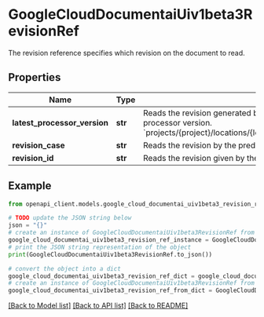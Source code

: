 # GoogleCloudDocumentaiUiv1beta3RevisionRef

The revision reference specifies which revision on the document to read.

## Properties

Name | Type | Description | Notes
------------ | ------------- | ------------- | -------------
**latest_processor_version** | **str** | Reads the revision generated by the processor version. The format takes the full resource name of processor version. &#x60;projects/{project}/locations/{location}/processors/{processor}/processorVersions/{processorVersion}&#x60; | [optional] 
**revision_case** | **str** | Reads the revision by the predefined case. | [optional] 
**revision_id** | **str** | Reads the revision given by the id. | [optional] 

## Example

```python
from openapi_client.models.google_cloud_documentai_uiv1beta3_revision_ref import GoogleCloudDocumentaiUiv1beta3RevisionRef

# TODO update the JSON string below
json = "{}"
# create an instance of GoogleCloudDocumentaiUiv1beta3RevisionRef from a JSON string
google_cloud_documentai_uiv1beta3_revision_ref_instance = GoogleCloudDocumentaiUiv1beta3RevisionRef.from_json(json)
# print the JSON string representation of the object
print(GoogleCloudDocumentaiUiv1beta3RevisionRef.to_json())

# convert the object into a dict
google_cloud_documentai_uiv1beta3_revision_ref_dict = google_cloud_documentai_uiv1beta3_revision_ref_instance.to_dict()
# create an instance of GoogleCloudDocumentaiUiv1beta3RevisionRef from a dict
google_cloud_documentai_uiv1beta3_revision_ref_from_dict = GoogleCloudDocumentaiUiv1beta3RevisionRef.from_dict(google_cloud_documentai_uiv1beta3_revision_ref_dict)
```
[[Back to Model list]](../README.md#documentation-for-models) [[Back to API list]](../README.md#documentation-for-api-endpoints) [[Back to README]](../README.md)


